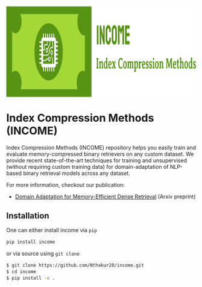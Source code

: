 <h1 style="text-align:center">
<img style="vertical-align:middle" width="1030" height="240" src="./images/income-logo.png" />
</h1>

# Index Compression Methods (INCOME)
Index Compression Methods (INCOME) repository helps you easily train and evaluate memory-compressed binary retrievers on any custom dataset. We provide recent state-of-the-art techniques for training and unsupervised (without requiring custom training data) for domain-adaptation of NLP-based binary retrieval models across any dataset. 

For more information, checkout our publication:
- [Domain Adaptation for Memory-Efficient Dense Retrieval](https://arxiv.org/abs/2205.11498/) (Arxiv preprint)

## Installation
One can either install income via `pip`
```bash
pip install income
```
or via source using `git clone`
```bash
$ git clone https://github.com/Nthakur20/income.git
$ cd income
$ pip install -e .
```
